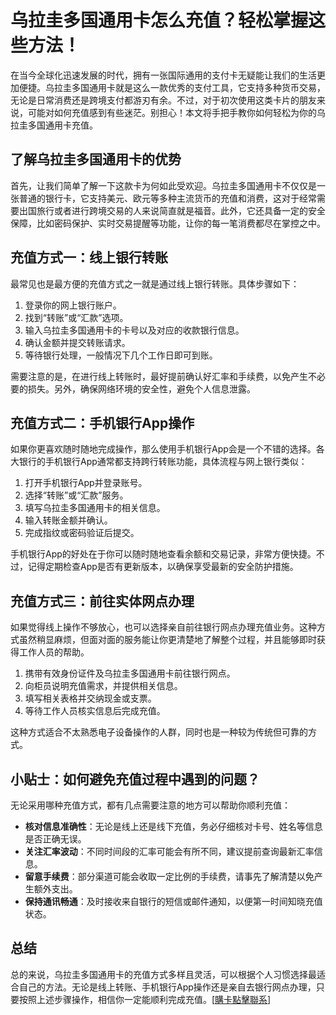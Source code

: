 # 乌拉圭多国通用卡怎么充值？轻松掌握这些方法！

在当今全球化迅速发展的时代，拥有一张国际通用的支付卡无疑能让我们的生活更加便捷。乌拉圭多国通用卡就是这么一款优秀的支付工具，它支持多种货币交易，无论是日常消费还是跨境支付都游刃有余。不过，对于初次使用这类卡片的朋友来说，可能对如何充值感到有些迷茫。别担心！本文将手把手教你如何轻松为你的乌拉圭多国通用卡充值。

## 了解乌拉圭多国通用卡的优势

首先，让我们简单了解一下这款卡为何如此受欢迎。乌拉圭多国通用卡不仅仅是一张普通的银行卡，它支持美元、欧元等多种主流货币的充值和消费，这对于经常需要出国旅行或者进行跨境交易的人来说简直就是福音。此外，它还具备一定的安全保障，比如密码保护、实时交易提醒等功能，让你的每一笔消费都尽在掌控之中。

## 充值方式一：线上银行转账

最常见也是最方便的充值方式之一就是通过线上银行转账。具体步骤如下：

1. 登录你的网上银行账户。
2. 找到“转账”或“汇款”选项。
3. 输入乌拉圭多国通用卡的卡号以及对应的收款银行信息。
4. 确认金额并提交转账请求。
5. 等待银行处理，一般情况下几个工作日即可到账。

需要注意的是，在进行线上转账时，最好提前确认好汇率和手续费，以免产生不必要的损失。另外，确保网络环境的安全性，避免个人信息泄露。

## 充值方式二：手机银行App操作

如果你更喜欢随时随地完成操作，那么使用手机银行App会是一个不错的选择。各大银行的手机银行App通常都支持跨行转账功能，具体流程与网上银行类似：

1. 打开手机银行App并登录账号。
2. 选择“转账”或“汇款”服务。
3. 填写乌拉圭多国通用卡的相关信息。
4. 输入转账金额并确认。
5. 完成指纹或密码验证后提交。

手机银行App的好处在于你可以随时随地查看余额和交易记录，非常方便快捷。不过，记得定期检查App是否有更新版本，以确保享受最新的安全防护措施。

## 充值方式三：前往实体网点办理

如果觉得线上操作不够放心，也可以选择亲自前往银行网点办理充值业务。这种方式虽然稍显麻烦，但面对面的服务能让你更清楚地了解整个过程，并且能够即时获得工作人员的帮助。

1. 携带有效身份证件及乌拉圭多国通用卡前往银行网点。
2. 向柜员说明充值需求，并提供相关信息。
3. 填写相关表格并交纳现金或支票。
4. 等待工作人员核实信息后完成充值。

这种方式适合不太熟悉电子设备操作的人群，同时也是一种较为传统但可靠的方式。

## 小贴士：如何避免充值过程中遇到的问题？

无论采用哪种充值方式，都有几点需要注意的地方可以帮助你顺利充值：

- **核对信息准确性**：无论是线上还是线下充值，务必仔细核对卡号、姓名等信息是否正确无误。
- **关注汇率波动**：不同时间段的汇率可能会有所不同，建议提前查询最新汇率信息。
- **留意手续费**：部分渠道可能会收取一定比例的手续费，请事先了解清楚以免产生额外支出。
- **保持通讯畅通**：及时接收来自银行的短信或邮件通知，以便第一时间知晓充值状态。

## 总结

总的来说，乌拉圭多国通用卡的充值方式多样且灵活，可以根据个人习惯选择最适合自己的方法。无论是线上转账、手机银行App操作还是亲自去银行网点办理，只要按照上述步骤操作，相信你一定能顺利完成充值。[[購卡點擊聯系](https://t.me/s/SXDXQF)]